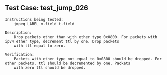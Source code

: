 Test Case: test_jump_026
------------------------

    Instructions being tested:
        jmpeq LABEL m.field t.field

    Description:
        Drop packets other than with ether type 0x0800. For packets with ipv4 ether type, decrement ttl by one. Drop packets
        with ttl equal to zero.

    Verification:
        Packets with ether type not equal to 0x0800 should be dropped. For other packets, ttl should be decremented by one. Packets
        with zero ttl should be dropped.
